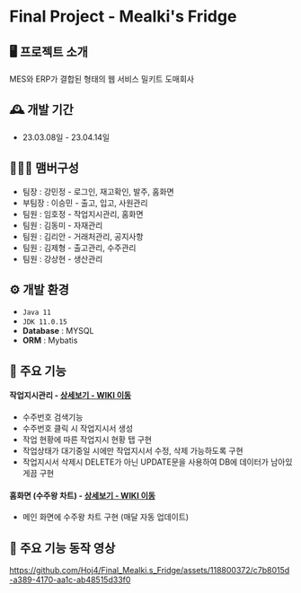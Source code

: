 # Final Project - Mealki's Fridge

## 🖥️ 프로젝트 소개
  MES와 ERP가 결합된 형태의 웹 서비스 밀키트 도매회사
<br>

## 🕰️ 개발 기간
* 23.03.08일 - 23.04.14일

## 🧑‍🤝‍🧑 맴버구성
 - 팀장  : 강민정 - 로그인, 재고확인, 발주, 홈화면
 - 부팀장 : 이승민 - 출고, 입고, 사원관리
 - 팀원 : 임호정 - 작업지시관리, 홈화면
 - 팀원 : 김동미 - 자재관리
 - 팀원 : 김리안 - 거래처관리, 공지사항
 - 팀원 : 김제형 - 출고관리, 수주관리
 - 팀원 : 강상현 - 생산관리

## ⚙️ 개발 환경
- `Java 11`
- `JDK 11.0.15`
- **Database** : MYSQL
- **ORM** : Mybatis

## 📌 주요 기능
#### 작업지시관리 - <a href="" >상세보기 - WIKI 이동</a>
- 수주번호 검색기능
- 수주번호 클릭 시 작업지시서 생성
- 작업 현황에 따른 작업지시 현황 탭 구현
- 작업상태가 대기중일 시에만 작업지시서 수정, 삭제 가능하도록 구현
- 작업지시서 삭제시 DELETE가 아닌 UPDATE문을 사용하여 DB에 데이터가 남아있게끔 구현
#### 홈화면 (수주왕 차트) - <a href="" >상세보기 - WIKI 이동</a>
- 메인 화면에 수주왕 차트 구현 (매달 자동 업데이트)

## 📌 주요 기능 동작 영상


https://github.com/Hoj4/Final_Mealki.s_Fridge/assets/118800372/c7b8015d-a389-4170-aa1c-ab48515d33f0


